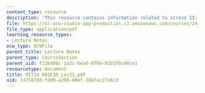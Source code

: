 ```yaml
---
content_type: resource
description: 'This resource contains information related to stress II: rhythm. '
file: https://ol-ocw-studio-app-production.s3.amazonaws.com/courses/24-901-language-and-its-structure-i-phonology-fall-2010/1475870dfdd9a298d0ef10bfac27a6c3_MIT24_901F10_Lec21.pdf
file_type: application/pdf
learning_resource_types:
- Lecture Notes
ocw_type: OCWFile
parent_title: Lecture Notes
parent_type: CourseSection
parent_uid: f13bd08c-1a2c-bead-070e-02b37bc48ce1
resourcetype: Document
title: MIT24_901F10_Lec21.pdf
uid: 1475870d-fdd9-a298-d0ef-10bfac27a6c3
---
```

